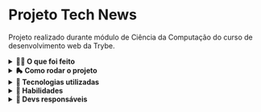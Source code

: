 # Projeto Tech News

Projeto realizado durante módulo de Ciência da Computação do curso de desenvolvimento web da Trybe.

<details>
  <summary><strong>👨‍💻 O que foi feito</strong></summary></br>

Neste projeto foi desenvolvido uma aplicação para raspagem e manipulação de dados de um site de notícias sobre tecnologia. Esses dados são armazenados no banco de dados MongoDB para serem persistidos.

A raspagem de dados tem sido muito útil em trabalhos jornalísticos, fornecendo dados para embasar matérias, mas também pode ser útil para outros fins, como comparar preços de produtos com a concorrência; automatização de processos maçantes como buscar artigos científicos em bases acadêmicas; recuperação de documentos em sites jurídicos; analisar perfis de redes sociais; recuperar dados públicos do governo e muitos outros lugares.

</details>
<details>
  <summary><strong>🛼 Como rodar o projeto</strong></summary></br>
  
  Configurações mínimas para execução do projeto:

- Docker
- Docker-compose versão >=1.29.2

  **Com Docker:**

  **:warning: Antes de começar, seu docker-compose precisa estar na versão 1.29 ou superior. [Veja aqui](https://www.digitalocean.com/community/tutorials/how-to-install-and-use-docker-compose-on-ubuntu-20-04-pt) ou [na documentação](https://docs.docker.com/compose/install/) como instalá-lo. No primeiro artigo, você pode substituir onde está com `1.26.0` por `1.29.2`.**

- `docker-compose up -d mongodb` para iniciar o container do banco de dados;
- `python3 -m venv .venv && source .venv/bin/activate`
- `python3 -m pip install -r dev-requirements.txt`
- `tech-news-analyzer` para executar o script.

O menu exibido no terminal escolha primeiro a opção 0 para popular o banco de dados e depois escolha uma das opções de 1 a 4 para realizar as consultas:

```bash
Selecione uma das opções a seguir:
 0 - Popular o banco com notícias;
 1 - Buscar notícias por título;
 2 - Buscar notícias por data;
 3 - Buscar notícias por categoria;
 4 - Listar top 5 categorias;
 5 - Sair.
```

</details>

<details>
  <summary><strong>📄 Tecnologias utilizadas</strong></summary><br />
  
- `Python`
- `Pytest`
- `Pymongo`
- `parsel`
- `BeatifulSoup`

</details>
<details>
  <summary><strong>🚵 Habilidades</strong></summary><br />

- Utilizar o terminal interativo do Python
- Escrever seus próprios módulos e importá-los em outros códigos
- Aplicar técnicas de raspagem de dados
- Extrair dados de conteúdo HTML
- Armazenar os dados obtidos em um banco de dados

</details>

<details>
  <summary><strong>👥 Devs responsáveis</strong></summary>

- [@Murilo-MRS](https://github.com/Murilo-MRS)

</details>

<!-- Olá, Tryber!
Esse é apenas um arquivo inicial para o README do seu projeto.
É essencial que você preencha esse documento por conta própria, ok?
Não deixe de usar nossas dicas de escrita de README de projetos, e deixe sua criatividade brilhar!
:warning: IMPORTANTE: você precisa deixar nítido:
- quais arquivos/pastas foram desenvolvidos por você; 
- quais arquivos/pastas foram desenvolvidos por outra pessoa estudante;
- quais arquivos/pastas foram desenvolvidos pela Trybe.
-->